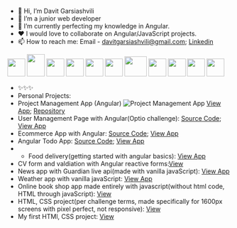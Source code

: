 - 👋 Hi, I’m Davit Garsiashvili
- 👀 I’m a junior web developer
- 🌱 I’m currently perfecting my knowledge in Angular.
- ❤️ I would love to collaborate on Angular/JavaScript projects.
- 📫 How to reach me: Email - davitgarsiashvili@gmail.com; [Linkedin](https://www.linkedin.com/in/davit-garsiashvili-2b334819b/)


<div display="flex">
<img src="https://user-images.githubusercontent.com/107862005/234524184-01099d2c-b839-4b6a-ab63-ee8c7304b736.png" width="40" height="40">
<img src="https://user-images.githubusercontent.com/107862005/234524240-14e57d53-ebeb-49b7-9e32-2b72906b400e.png" width="40" height="50">
<img src="https://user-images.githubusercontent.com/107862005/234524216-71a75027-1269-4271-8e31-2410da55c48e.png" width="40">
<img src="https://user-images.githubusercontent.com/107862005/234524214-adb8d13a-d783-429f-8a46-9dceabefd1da.png" width="40">
<img src="https://user-images.githubusercontent.com/107862005/234524236-8e3fe81b-55f8-4292-bf41-20bb229c1e8f.png" width="40" height="40">
<img src="https://user-images.githubusercontent.com/107862005/234524231-7bd79b72-a644-44e4-9808-76853dd4fd3c.png" width="40">
<img src="https://user-images.githubusercontent.com/107862005/234524221-b430852e-898f-4d2d-9029-9f9ef7e52bbd.png" width="50" height="45">
<img src="https://user-images.githubusercontent.com/107862005/234524196-0f894dd0-bc12-4285-be6e-13c0dc1b9b71.png" width="40">
<img src="https://user-images.githubusercontent.com/107862005/234524208-61881d4b-fe08-4d41-b8cb-734a05ce57fe.png" width="40">
<img src="https://user-images.githubusercontent.com/107862005/234524204-6dd46ac8-4b33-4ded-9c48-f31002f589e0.svg" width="40">
<img src="https://user-images.githubusercontent.com/107862005/234679947-0fb73ec6-9df2-4b68-b55b-7930f9fb70f5.png" width="40">
 </div>


- ✨✨✨ 
- Personal Projects: 
- Project Management App (Angular)
 ![Project Management App](https://user-images.githubusercontent.com/107862005/234253893-14e8e798-2b4d-4064-ac77-ad9dfbf226bf.jpg)
  [View App](https://project-management-app-19bb8.web.app/);   [Repository](https://github.com/davitGarsia/Task-Manager/tree/finished)
- User Management Page with Angular(Optio challenge): [Source Code](https://github.com/davitGarsia/User-Management-App); [View App](https://user-management-app-69b24.web.app/)
- Ecommerce App with Angular: [Source Code](https://github.com/davitGarsia/alte-ecommerce); [View App](https://ecommerce-app-97c49.web.app/)
- Angular Todo App: [Source Code](https://github.com/davitGarsia/Angular-Todo-App); [View App](https://angular-todo-app-44431.web.app/)
- - Food delivery(getting started with angular basics): [View App](https://food-delivery-236bc.web.app/)
- CV form and valdiation with Angular reactive forms:[View](https://angular-form-validation-7ee94.web.app/)
- News app with Guardian live api(made with vanilla javaScript): [View App](https://statuesque-chaja-ab0b10.netlify.app/)
- Weather app with vanilla javaScript: [View App](https://davitgarsia.github.io/JavaScript-Weather-App/)
- Online book shop app made entirely with javascript(without html code, HTML through javaScript): [View](https://davitgarsia.github.io/book-shop/)
- HTML, CSS project(per challenge terms, made specifically for 1600px screens with pixel perfect, not responsive): [View](https://davitgarsia.github.io/Online-Zoo/pages/main/)
- My first HTMl, CSS project: [View](https://davitgarsia.github.io/Photosoft/)

